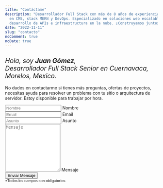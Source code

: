 ```yaml
---
title: "Contáctame"
description: "Desarrollador Full Stack con más de 8 años de experiencia
  en CMS, stack MERN y DevOps. Especializado en soluciones web escalables,
  desarrollo de APIs e infraestructura en la nube. ¡Construyamos juntos!"
date: "2022-11-11"
slug: "contacto"
noComment: true
noDate: true
---
```


<div class="contact-page">
  <div class="row">
    <div class="col">
      <h2 style="font-style: italic; font-weight: normal;">Hola, soy <span style="font-weight: bold;">Juan Gómez</span>,<br>
        Desarrollador Full Stack Senior en Cuernavaca, Morelos, Mexico.</h2>
      <p>No dudes en contactarme si tienes más preguntas, ofertas de proyectos,
        necesitas ayuda para resolver un problema con tu sitio o arquitectura
        de servidor. Estoy disponible para trabajar por hora.</p>
    </div>
    <div class="col">
      <div class="form-container">
        <form
          id="contact-form"
          method="post"
          class="responsive-form"
        >
          <div class="field-container">
            <input type="text" id="name" name="name" placeholder="Nombre" required>
            <label for="name">Nombre</label>
          </div>
          <div class="field-container">
            <input type="email" id="email" name="email" placeholder="Email" required>
            <label for="email">Email</label>
          </div>
          <div class="field-container">
            <input type="text" id="subject" name="subject" placeholder="Asunto" required>
            <label for="subject">Asunto</label>
          </div>
          <div class="field-container">
            <textarea id="message" name="message" rows="10" placeholder="Mensaje" required></textarea>
            <label for="message">Mensaje</label>
          </div>
          <div class="g-recaptcha" data-sitekey="6LfH2-oiAAAAAO8yeRMVEugLESUVWaUe8qUtTNCn"
          aria-label="Por favor, complete el reCAPTCHA para verificar que no eres un robot."></div>
          <button type="submit">Enviar Mensaje</button>
          <br>
          <small>*Todos los campos son obligatorios</small>
        </form>
      </div>
    </div>
  </div>
</div>

<link href="https://cdn.jsdelivr.net/npm/@sweetalert2/theme-dark@4/dark.css" rel="stylesheet">
<script src="https://cdn.jsdelivr.net/npm/sweetalert2@11/dist/sweetalert2.min.js"></script>

<script>
  // Load reCAPTCHA API script
  var reCaptchaScript = document.createElement('script');
  reCaptchaScript.src = 'https://www.google.com/recaptcha/api.js';
  document.head.appendChild(reCaptchaScript);

  // Add event listener to contact form
  var form = document.getElementById('contact-form');
  form.addEventListener('submit', function(event) {
    event.preventDefault();

    // Get form data
    var name = document.getElementById('name').value;
    var email = document.getElementById('email').value;
    var subject = 'New message from JUANING.dev';
    var message = document.getElementById('message').value;
    var recaptchaResponse = grecaptcha.getResponse();

    // Verify reCAPTCHA response
    var response = grecaptcha.getResponse();
    if (!response) {
      Swal.fire({
        icon: 'error',
        title: 'Oh no...',
        text: 'Por favor completa la verificación reCAPTCHA.'
      });

      return;
    }

    // Send form data to Mailgun API
    var xhr = new XMLHttpRequest();
    xhr.open('POST', 'https://formsubmit.co/ajax/contact@juaning.dev');
    xhr.setRequestHeader('Content-Type', 'application/json');
    xhr.setRequestHeader('Accept', 'application/json');
    xhr.onreadystatechange = function() {
      if (xhr.readyState === XMLHttpRequest.DONE) {
        if (xhr.status === 200) {

          Swal.fire({
            icon: 'success',
            title: '¡Gracias por contactarme!',
            text: 'Agradezco tu interés y personalmente te responderé tan pronto como sea posible.'
          });

          // Clear form fields
          document.getElementById('contact-form').reset();
          grecaptcha.reset();
        } else {
          Swal.fire({
            icon: 'error',
            title: 'Oh no...',
            text: 'Lo siento, parece que algo salió mal con el envío. Te sugiero que lo intente de nuevo más tarde.'
          });
        }
      }
    };

    // Prepare form data as JSON
    var formData = {
      'name': name,
      'email': email,
      'subject': subject,
      'message': message
    };

    // Convert form data to JSON string
    var jsonData = JSON.stringify(formData);

    // Send form data to Firebase Function endpoint
    xhr.send(jsonData);
  });

  // Make reCaptcha compliance 508 valid.
  function addAriaLabelToRecaptcha() {
    const recaptchaContainer = document.getElementById('g-recaptcha-response');

    if (recaptchaContainer) {
      recaptchaContainer.setAttribute('aria-label', 'Esta es una respuesta de reCAPTCHA');
    }
  }

  // Create a new observer and specify what to observe
  const observer = new MutationObserver(addAriaLabelToRecaptcha);

  // Configure the observer to watch for changes in the target node's child list
  const config = { childList: true };

  // Start observing the target node for configured mutations
  observer.observe(document.body, config);
</script>
